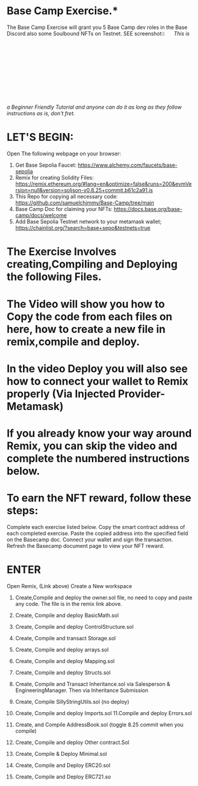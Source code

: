# Base Camp Exercise.*
The Base Camp Exercise will grant you 5 Base Camp dev roles in the Base Discord also some Soulbound NFTs on Testnet. SEE screenshot:<img src="https://github.com/samuelchimmy/Base-Camp/assets/12859710/d42fccc4-d10e-45c7-8d58-8270fc02655f" width="5%"></img> 
*This is a Beginner Friendly Tutorial and anyone can do it as long as they follow instructions as is, don't fret.*

# LET'S BEGIN:
Open The following webpage on your browser: 
1. Get Base Sepolia Faucet: https://www.alchemy.com/faucets/base-sepolia
2. Remix for creating Solidity Files: https://remix.ethereum.org/#lang=en&optimize=false&runs=200&evmVersion=null&version=soljson-v0.8.25+commit.b61c2a91.js 
3. This Repo for copying all necessary code: https://github.com/samuelchimmy/Base-Camp/tree/main
4. Base Camp Doc for claiming your NFTs: https://docs.base.org/base-camp/docs/welcome
5. Add Base Sepolia Testnet network to your metamask wallet; https://chainlist.org/?search=base+sepo&testnets=true

# The Exercise Involves creating,Compiling and Deploying the following Files.

# The Video will show you how to Copy the code from each files on here, how to create a new file in remix,compile and deploy.

# In the video Deploy you will also see how to connect your wallet to Remix properly (Via Injected Provider-Metamask)

# If you already know your way around Remix, you can skip the video and complete the numbered instructions below. 

# To earn the NFT reward, follow these steps:

Complete each exercise listed below.
Copy the smart contract address of each completed exercise.
Paste the copied address into the specified field on the Basecamp doc.
Connect your wallet and sign the transaction.
Refresh the Basecamp document page to view your NFT reward.

# ENTER
Open Remix, (Link above)
Create a New workspace
   
1. Create,Compile and deploy the owner.sol file, no need to copy and paste any code. The file is in the remix link above. 

2. Create, Compile and deploy BasicMath.sol

3. Create, Compile and deploy ControlStructure.sol
4. Create, Compile and transact Storage.sol
5. Create, Compile and deploy arrays.sol
6. Create, Compile and deploy Mapping.sol
7. Create, Compile and deploy Structs.sol
8. Create, Compile and Transact Inheritance.sol via Salesperson & EngineeringManager. Then via Inheritance Submission
9. Create, Compile SillyStringUtils.sol (no deploy) 
10. Create, Compile and deploy Imports.sol
11.Compile and deploy Errors.sol 
12. Create, and Compile AddressBook.sol (toggle 8.25 commit when you compile) 
13. Create, Compile and deploy Other contract.Sol 
14. Create, Compile & Deploy Minimal.sol
15. Create, Compile and Deploy ERC20.sol
16. Create, Compile and Deploy ERC721.so
